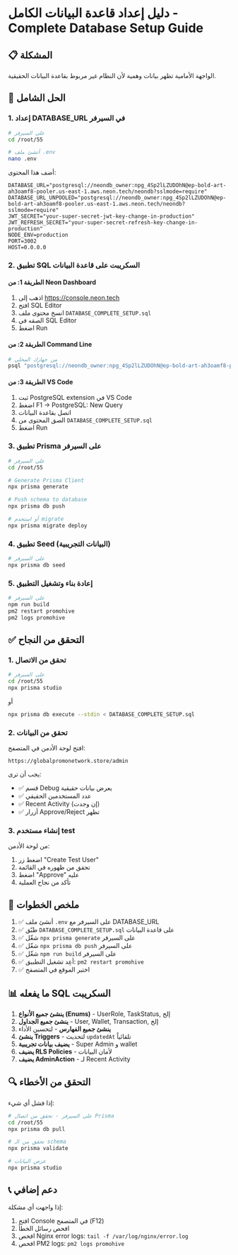 # دليل إعداد قاعدة البيانات الكامل - Complete Database Setup Guide

## 📋 المشكلة
الواجهة الأمامية تظهر بيانات وهمية لأن النظام غير مربوط بقاعدة البيانات الحقيقية.

## 🔧 الحل الشامل

### 1. إعداد DATABASE_URL في السيرفر

```bash
# على السيرفر
cd /root/55

# أنشئ ملف .env
nano .env
```

أضف هذا المحتوى:

```env
DATABASE_URL="postgresql://neondb_owner:npg_4Sp2lLZUDOhN@ep-bold-art-ah3oamf8-pooler.us-east-1.aws.neon.tech/neondb?sslmode=require"
DATABASE_URL_UNPOOLED="postgresql://neondb_owner:npg_4Sp2lLZUDOhN@ep-bold-art-ah3oamf8-pooler.us-east-1.aws.neon.tech/neondb?sslmode=require"
JWT_SECRET="your-super-secret-jwt-key-change-in-production"
JWT_REFRESH_SECRET="your-super-secret-refresh-key-change-in-production"
NODE_ENV=production
PORT=3002
HOST=0.0.0.0
```

### 2. تطبيق SQL السكريبت على قاعدة البيانات

#### الطريقة 1: من Neon Dashboard
1. اذهب إلى https://console.neon.tech
2. افتح SQL Editor
3. انسخ محتوى ملف `DATABASE_COMPLETE_SETUP.sql`
4. الصقه في SQL Editor
5. اضغط Run

#### الطريقة 2: من Command Line
```bash
# من جهازك المحلي
psql "postgresql://neondb_owner:npg_4Sp2lLZUDOhN@ep-bold-art-ah3oamf8-pooler.us-east-1.aws.neon.tech/neondb?sslmode=require" -f DATABASE_COMPLETE_SETUP.sql
```

#### الطريقة 3: من VS Code
1. ثبت PostgreSQL extension في VS Code
2. اضغط F1 → PostgreSQL: New Query
3. اتصل بقاعدة البيانات
4. الصق المحتوى من `DATABASE_COMPLETE_SETUP.sql`
5. اضغط Run

### 3. تطبيق Prisma على السيرفر

```bash
# على السيرفر
cd /root/55

# Generate Prisma Client
npx prisma generate

# Push schema to database
npx prisma db push

# أو استخدم migrate
npx prisma migrate deploy
```

### 4. تطبيق Seed (البيانات التجريبية)

```bash
# على السيرفر
npx prisma db seed
```

### 5. إعادة بناء وتشغيل التطبيق

```bash
# على السيرفر
npm run build
pm2 restart promohive
pm2 logs promohive
```

## ✅ التحقق من النجاح

### 1. تحقق من الاتصال
```bash
# على السيرفر
cd /root/55
npx prisma studio
```

أو

```bash
npx prisma db execute --stdin < DATABASE_COMPLETE_SETUP.sql
```

### 2. تحقق من البيانات
افتح لوحة الأدمن في المتصفح:
```
https://globalpromonetwork.store/admin
```

يجب أن ترى:
- ✅ قسم Debug يعرض بيانات حقيقية
- ✅ عدد المستخدمين الحقيقي
- ✅ Recent Activity (إن وجدت)
- ✅ أزرار Approve/Reject تظهر

### 3. إنشاء مستخدم test
من لوحة الأدمن:
1. اضغط زر "Create Test User"
2. تحقق من ظهوره في القائمة
3. اضغط "Approve" عليه
4. تأكد من نجاح العملية

## 🎯 ملخص الخطوات

1. ✅ أنشئ ملف `.env` على السيرفر مع DATABASE_URL
2. ✅ طبّق `DATABASE_COMPLETE_SETUP.sql` على قاعدة البيانات
3. ✅ شغّل `npx prisma generate` على السيرفر
4. ✅ شغّل `npx prisma db push` على السيرفر
5. ✅ شغّل `npm run build` على السيرفر
6. ✅ أعِد تشغيل التطبيق: `pm2 restart promohive`
7. ✅ اختبر الموقع في المتصفح

## 📊 ما يفعله SQL السكريبت

1. **ينشئ جميع الأنواع (Enums)** - UserRole, TaskStatus, إلخ
2. **ينشئ جميع الجداول** - User, Wallet, Transaction, إلخ
3. **ينشئ جميع الفهارس** - لتحسين الأداء
4. **ينشئ Triggers** - لتحديث `updatedAt` تلقائياً
5. **يضيف بيانات تجريبية** - Super Admin و wallet
6. **يضيف RLS Policies** - لأمان البيانات
7. **يضيف AdminAction** - لـ Recent Activity

## 🔍 التحقق من الأخطاء

إذا فشل أي شيء:

```bash
# على السيرفر - تحقق من اتصال Prisma
cd /root/55
npx prisma db pull

# تحقق من الـ schema
npx prisma validate

# عرض البيانات
npx prisma studio
```

## 📞 دعم إضافي

إذا واجهت أي مشكلة:
1. افتح Console في المتصفح (F12)
2. افحص رسائل الخطأ
3. افحص Nginx error logs: `tail -f /var/log/nginx/error.log`
4. افحص PM2 logs: `pm2 logs promohive`

